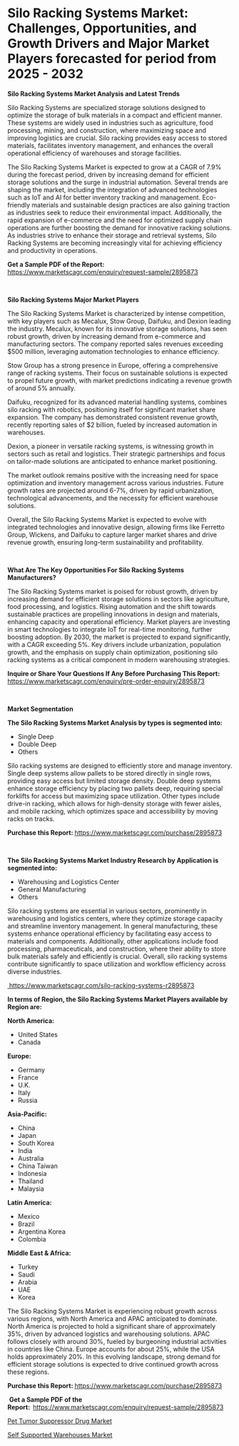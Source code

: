 <p><h1>Silo Racking Systems Market: Challenges, Opportunities, and Growth Drivers and Major Market Players forecasted for period from 2025 - 2032</h1></p><p><strong>Silo Racking Systems Market Analysis and Latest Trends</strong></p>
<p><p>Silo Racking Systems are specialized storage solutions designed to optimize the storage of bulk materials in a compact and efficient manner. These systems are widely used in industries such as agriculture, food processing, mining, and construction, where maximizing space and improving logistics are crucial. Silo racking provides easy access to stored materials, facilitates inventory management, and enhances the overall operational efficiency of warehouses and storage facilities.</p><p>The Silo Racking Systems Market is expected to grow at a CAGR of 7.9% during the forecast period, driven by increasing demand for efficient storage solutions and the surge in industrial automation. Several trends are shaping the market, including the integration of advanced technologies such as IoT and AI for better inventory tracking and management. Eco-friendly materials and sustainable design practices are also gaining traction as industries seek to reduce their environmental impact. Additionally, the rapid expansion of e-commerce and the need for optimized supply chain operations are further boosting the demand for innovative racking solutions. As industries strive to enhance their storage and retrieval systems, Silo Racking Systems are becoming increasingly vital for achieving efficiency and productivity in operations.</p></p>
<p><strong>Get a Sample PDF of the Report:&nbsp;</strong> <a href="https://www.marketscagr.com/enquiry/request-sample/2895873?utm_campaign=1901&utm_medium=2&utm_source=Github&utm_content=ia&utm_term=15032025&utm_id=silo-racking-systems">https://www.marketscagr.com/enquiry/request-sample/2895873</a></p>
<p>&nbsp;</p>
<p><strong>Silo Racking Systems Major Market Players</strong></p>
<p><p>The Silo Racking Systems Market is characterized by intense competition, with key players such as Mecalux, Stow Group, Daifuku, and Dexion leading the industry. Mecalux, known for its innovative storage solutions, has seen robust growth, driven by increasing demand from e-commerce and manufacturing sectors. The company reported sales revenues exceeding $500 million, leveraging automation technologies to enhance efficiency.</p><p>Stow Group has a strong presence in Europe, offering a comprehensive range of racking systems. Their focus on sustainable solutions is expected to propel future growth, with market predictions indicating a revenue growth of around 5% annually.</p><p>Daifuku, recognized for its advanced material handling systems, combines silo racking with robotics, positioning itself for significant market share expansion. The company has demonstrated consistent revenue growth, recently reporting sales of $2 billion, fueled by increased automation in warehouses.</p><p>Dexion, a pioneer in versatile racking systems, is witnessing growth in sectors such as retail and logistics. Their strategic partnerships and focus on tailor-made solutions are anticipated to enhance market positioning.</p><p>The market outlook remains positive with the increasing need for space optimization and inventory management across various industries. Future growth rates are projected around 6-7%, driven by rapid urbanization, technological advancements, and the necessity for efficient warehouse solutions. </p><p>Overall, the Silo Racking Systems Market is expected to evolve with integrated technologies and innovative design, allowing firms like Ferretto Group, Wickens, and Daifuku to capture larger market shares and drive revenue growth, ensuring long-term sustainability and profitability.</p></p>
<p>&nbsp;</p>
<p><strong>What Are The Key Opportunities For Silo Racking Systems Manufacturers?</strong></p>
<p><p>The Silo Racking Systems market is poised for robust growth, driven by increasing demand for efficient storage solutions in sectors like agriculture, food processing, and logistics. Rising automation and the shift towards sustainable practices are propelling innovations in design and materials, enhancing capacity and operational efficiency. Market players are investing in smart technologies to integrate IoT for real-time monitoring, further boosting adoption. By 2030, the market is projected to expand significantly, with a CAGR exceeding 5%. Key drivers include urbanization, population growth, and the emphasis on supply chain optimization, positioning silo racking systems as a critical component in modern warehousing strategies.</p></p>
<p><strong>Inquire or Share Your Questions If Any Before Purchasing This Report:</strong> <a href="https://www.marketscagr.com/enquiry/pre-order-enquiry/2895873?utm_campaign=1901&utm_medium=2&utm_source=Github&utm_content=ia&utm_term=15032025&utm_id=silo-racking-systems">https://www.marketscagr.com/enquiry/pre-order-enquiry/2895873</a></p>
<p>&nbsp;</p>
<p><strong>Market Segmentation</strong></p>
<p><strong>The Silo Racking Systems Market Analysis by types is segmented into:</strong></p>
<p><ul><li>Single Deep</li><li>Double Deep</li><li>Others</li></ul></p>
<p><p>Silo racking systems are designed to efficiently store and manage inventory. Single deep systems allow pallets to be stored directly in single rows, providing easy access but limited storage density. Double deep systems enhance storage efficiency by placing two pallets deep, requiring special forklifts for access but maximizing space utilization. Other types include drive-in racking, which allows for high-density storage with fewer aisles, and mobile racking, which optimizes space and accessibility by moving racks on tracks.</p></p>
<p><strong>Purchase this Report:&nbsp;</strong><a href="https://www.marketscagr.com/purchase/2895873?utm_campaign=1901&utm_medium=2&utm_source=Github&utm_content=ia&utm_term=15032025&utm_id=silo-racking-systems">https://www.marketscagr.com/purchase/2895873</a></p>
<p>&nbsp;</p>
<p><strong>The Silo Racking Systems Market Industry Research by Application is segmented into:</strong></p>
<p><ul><li>Warehousing and Logistics Center</li><li>General Manufacturing</li><li>Others</li></ul></p>
<p><p>Silo racking systems are essential in various sectors, prominently in warehousing and logistics centers, where they optimize storage capacity and streamline inventory management. In general manufacturing, these systems enhance operational efficiency by facilitating easy access to materials and components. Additionally, other applications include food processing, pharmaceuticals, and construction, where their ability to store bulk materials safely and efficiently is crucial. Overall, silo racking systems contribute significantly to space utilization and workflow efficiency across diverse industries.</p></p>
<p><a href="https://www.marketscagr.com/silo-racking-systems-r2895873?utm_campaign=1901&utm_medium=2&utm_source=Github&utm_content=ia&utm_term=15032025&utm_id=silo-racking-systems">&nbsp;https://www.marketscagr.com/silo-racking-systems-r2895873</a></p>
<p><strong>In terms of Region, the Silo Racking Systems Market Players available by Region are:</strong></p>
<p>
    <p> <strong> North America: </strong>
        <ul>
            <li>United States</li>
            <li>Canada</li>
        </ul>
        </p> 
    <p> <strong> Europe: </strong>
        <ul>
            <li>Germany</li>
            <li>France</li>
            <li>U.K.</li>
            <li>Italy</li>
            <li>Russia</li>
        </ul>
        </p> 
    <p> <strong> Asia-Pacific: </strong>
        <ul>
            <li>China</li>
            <li>Japan</li>
            <li>South Korea</li>
            <li>India</li>
            <li>Australia</li>
            <li>China Taiwan</li>
            <li>Indonesia</li>
            <li>Thailand</li>
            <li>Malaysia</li>
        </ul>
        </p> 
    <p> <strong> Latin America: </strong>
        <ul>
            <li>Mexico</li>
            <li>Brazil</li>
            <li>Argentina Korea</li>
            <li>Colombia</li>
        </ul>
        </p> 
    <p> <strong> Middle East & Africa: </strong>
        <ul>
            <li>Turkey</li>
            <li>Saudi</li>
            <li>Arabia</li>
            <li>UAE</li>
            <li>Korea</li>
        </ul>
    </p>
    </p>
<p><p>The Silo Racking Systems Market is experiencing robust growth across various regions, with North America and APAC anticipated to dominate. North America is projected to hold a significant share of approximately 35%, driven by advanced logistics and warehousing solutions. APAC follows closely with around 30%, fueled by burgeoning industrial activities in countries like China. Europe accounts for about 25%, while the USA holds approximately 20%. In this evolving landscape, strong demand for efficient storage solutions is expected to drive continued growth across these regions.</p></p>
<p><strong>Purchase this Report: </strong><a href="https://www.marketscagr.com/purchase/2895873?utm_campaign=1901&utm_medium=2&utm_source=Github&utm_content=ia&utm_term=15032025&utm_id=silo-racking-systems">https://www.marketscagr.com/purchase/2895873</a></p>
<p>&nbsp;<strong>Get a Sample PDF of the Report:&nbsp;&nbsp;</strong><a href="https://www.marketscagr.com/enquiry/request-sample/2895873?utm_campaign=1901&utm_medium=2&utm_source=Github&utm_content=ia&utm_term=15032025&utm_id=silo-racking-systems">https://www.marketscagr.com/enquiry/request-sample/2895873</a></p>
<p><strong></strong></p>
<p><p><a href="https://github.com/baraohinze3x/Market-Research-Report-List-1/blob/main/pet-tumor-suppressor-drug-market.md?utm_campaign=1901&utm_medium=2&utm_source=Github&utm_content=ia&utm_term=15032025&utm_id=silo-racking-systems">Pet Tumor Suppressor Drug Market</a></p><p><a href="https://github.com/AKSHATREPORTPRIME/Market-Research-Report-List-7/blob/main/self-supported-warehouses-market.md?utm_campaign=1901&utm_medium=2&utm_source=Github&utm_content=ia&utm_term=15032025&utm_id=silo-racking-systems">Self Supported Warehouses Market</a></p></p>